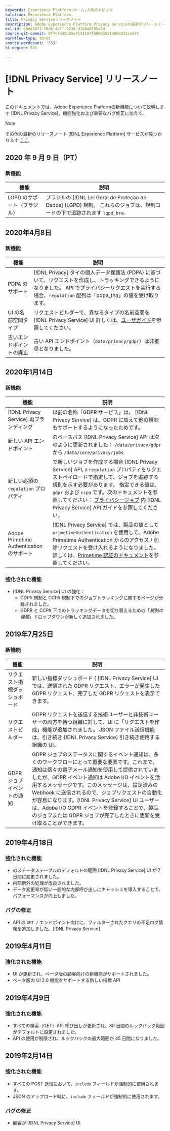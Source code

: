 ```yaml
---
keywords: Experience Platform;ホーム;人気のトピック
solution: Experience Platform
title: Privacy Serviceリリースノート
description: Adobe Experience Platform Privacy Serviceの最新のリリースノートです。
exl-id: 66ee38f1-f0d5-44ff-823d-d1b8a9765c6d
source-git-commit: 0f7ef438db5e7141197fb860a5814883d31ca545
workflow-type: tm+mt
source-wordcount: '553'
ht-degree: 54%

---
```


# [!DNL Privacy Service] リリースノート

このドキュメントでは、Adobe Experience Platformの新機能について説明します [!DNL Privacy Service]、機能強化および重要なバグ修正に加えて、

>[!NOTE]
>
>その他の最新のリリースノート [!DNL Experience Platform] サービスが見つかります [ここ](../release-notes/latest/latest.md).

## 2020 年 9 月 9 日（PT）

### 新機能

| 機能 | 説明 |
| --- | --- |
| LGPD のサポート（ブラジル） | ブラジルの [!DNL Lei Geral de Proteção de Dados] (LGPD) 規制。 これらのジョブは、規制コードの下で追跡されます `lgpd_bra`. |

## 2020年4月8日

### 新機能

| 機能 | 説明 |
| --- | --- |
| PDPA のサポート | [!DNL Privacy] タイの個人データ保護法 (PDPA) に基づいて、リクエストを作成し、トラッキングできるようになりました。 API でプライバシーリクエストを実行する場合、`regulation` 配列は「pdpa_tha」の値を受け取ります。 |
| UI の名前空間タイプ | リクエストビルダーで、異なるタイプの名前空間を [!DNL Privacy Service] UI 詳しくは、[ユーザガイド](ui/user-guide.md)を参照してください。 |
| 古いエンドポイントの廃止 | 古い API エンドポイント（`data/privacy/gdpr`）は非推奨となりました。 |

## 2020年1月14日

### 新機能

| 機能 | 説明 |
| --- | --- |
| [!DNL Privacy Service] 再ブランディング | 以前の名称「GDPR サービス」は、 [!DNL Privacy Service] は、GDPR に加えて他の規制もサポートするようになったためです。 |
| 新しい API エンドポイント | のベースパス [!DNL Privacy Service] API は次のように更新されました： `/data/privacy/gdpr` から `/data/core/privacy/jobs` |
| 新しい必須の `regulation` プロパティ | で新しいジョブを作成する場合 [!DNL Privacy Service] API, a `regulation` プロパティをリクエストペイロードで指定して、ジョブを追跡する規則を示す必要があります。 指定できる値は、`gdpr` および `ccpa` です。次のドキュメントを参照してください： [プライバシージョブ](api/privacy-jobs.md) 内 [!DNL Privacy Service] API ガイドを参照してください。 |
| Adobe Primetime Authentication のサポート | [!DNL Privacy Service] では、製品の値として `primetimeAuthentication` を使用して、Adobe Primetime Authentication からのアクセス / 削除リクエストを受け入れるようになりました。詳しくは、[Primetime 認証のドキュメント](https://tve.helpdocsonline.com/how-to-make-a-privacy-request)を参照してください。 |

### 強化された機能

* [!DNL Privacy Service] UI の強化：
   * GDPR 規制と CCPA 規制下でのジョブトラッキングに関するページが分離されました。
   * GDPR と CCPA 下でのトラッキングデータを切り替えるための「*規制の種類*」ドロップダウンが新しく追加されました。

## 2019年7月25日

### 新機能

| 機能 | 説明 |
| --- | --- |
| リクエスト指標ダッシュボード | 新しい指標ダッシュボード ( [!DNL Privacy Service] UI では、送信された GDPR リクエスト、エラーが発生した GDPR リクエスト、完了した GDPR リクエストを表示できます。 |
| リクエストビルダー | GDPR リクエストを送信する技術ユーザーと非技術ユーザーの両方を持つ組織に対して、UI に「リクエストを作成」機能が追加されました。 JSON ファイル送信機能は、引き続き [!DNL Privacy Service] 引き続き使用する組織の UI。 |
| GDPR ジョブイベントの通知 | GDPR ジョブのステータスに関するイベント通知は、多くのワークフローにとって重要な要素です。これまで、通知は個々の電子メール通知を使用して提供されていましたが、GDPR イベント通知は Adobe I/O イベントを活用するメッセージです。このメッセージは、設定済みの Webhook に送信されるので、ジョブリクエストの自動化が容易になります。[!DNL Privacy Service] UI ユーザーは、Adobe I/O GDPR イベントを登録することで、製品のジョブまたは GDPR ジョブが完了したときに更新を受け取ることができます。 |

## 2019年4月18日

### 強化された機能

* のステータステーブルのデフォルトの範囲 [!DNL Privacy Service] UI が 7 日間に変更されました。
* 内部例外の処理が改良されました。
* データ変更率が低い一般的な内部呼び出しにキャッシュを導入することで、パフォーマンスが向上しました。

### バグの修正

*  API の `GET /` エンドポイント向けに、フィルターされたクエリの不足ログ情報を追加しました。[!DNL Privacy Service]

## 2019年4月11日

### 強化された機能

* UI が更新され、ベータ版の顧客向けの新機能がサポートされました。
* ベータ版の UI 2.0 機能をサポートする新しい指標 API

## 2019年4月9日

### 強化された機能

* すべての検索（GET）API 呼び出しが更新され、30 日間のルックバック範囲がデフォルトに設定されました。
* API の使用が制限され、ルックバックの最大範囲が 45 日間になりました。

## 2019年2月14日

### 強化された機能

* すべての POST 送信において、`include` フィールドが強制的に使用されます。
* JSON のアップロード時に、`include` フィールドが強制的に使用されます。

### バグの修正

* 顧客が [!DNL Privacy Service] UI
